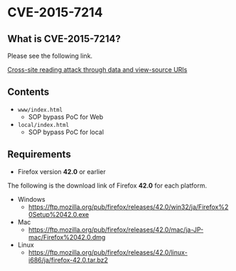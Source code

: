 # CVE-2015-7214

## What is CVE-2015-7214?

Please see the following link.

[Cross-site reading attack through data and view-source URIs](https://www.mozilla.org/en-US/security/advisories/mfsa2015-149/)

## Contents

* `www/index.html`
    * SOP bypass PoC for Web
* `local/index.html`
    * SOP bypass PoC for local

## Requirements

* Firefox version **42.0** or earlier

The following is the download link of Firefox **42.0** for each platform.

* Windows
    * https://ftp.mozilla.org/pub/firefox/releases/42.0/win32/ja/Firefox%20Setup%2042.0.exe
* Mac
    * https://ftp.mozilla.org/pub/firefox/releases/42.0/mac/ja-JP-mac/Firefox%2042.0.dmg
* Linux
    * https://ftp.mozilla.org/pub/firefox/releases/42.0/linux-i686/ja/firefox-42.0.tar.bz2